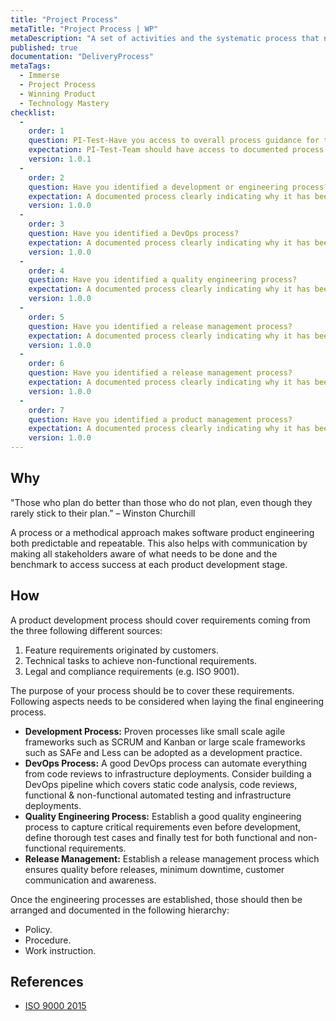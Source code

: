 ```yaml
---
title: "Project Process"
metaTitle: "Project Process | WP"
metaDescription: "A set of activities and the systematic process that needs to be carried out to develop the product in both engineering and delivery disciplines."
published: true
documentation: "DeliveryProcess"
metaTags:
  - Immerse
  - Project Process
  - Winning Product
  - Technology Mastery
checklist: 
  -
    order: 1
    question: PI-Test-Have you access to overall process guidance for the product engineering?
    expectation: PI-Test-Team should have access to documented process policy, proceedures, and work instructions
    version: 1.0.1
  -
    order: 2
    question: Have you identified a development or engineering process?
    expectation: A documented process clearly indicating why it has been selected. Eg. SCRUM along with product design proceedures
    version: 1.0.0
  -
    order: 3
    question: Have you identified a DevOps process?
    expectation: A documented process clearly indicating why it has been selected over other devops processes eg. process which includes automated CD
    version: 1.0.0
  -
    order: 4
    question: Have you identified a quality engineering process?
    expectation: A documented process clearly indicating why it has been selected eg. process which assures the quality across all stages of the lifecycle of the product
    version: 1.0.0
  -
    order: 5
    question: Have you identified a release management process?
    expectation: A documented process clearly indicating why it has been selected eg. process which assures the suitable SLA and minimum lead time.
    version: 1.0.0
  -
    order: 6
    question: Have you identified a release management process?
    expectation: A documented process clearly indicating why it has been selected eg. process which assures the suitable SLA and minimum lead time.
    version: 1.0.0
  -
    order: 7
    question: Have you identified a product management process?
    expectation: A documented process clearly indicating why it has been selected eg. ability to translate business needs into a features to be engineered.
    version: 1.0.0
---
```



## Why
"Those who plan do better than those who do not plan, even though they rarely stick to their plan.” – Winston Churchill

A process or a methodical approach makes software product engineering both predictable and repeatable. This also helps with communication by making all stakeholders aware of what needs to be done and the benchmark to access success at each product development stage.


## How
A product development process should cover requirements coming from the three following different sources:
 1. Feature requirements originated by customers.
 2. Technical tasks to achieve non-functional requirements.
 3. Legal and compliance requirements (e.g. ISO 9001).

The purpose of your process should be to cover these requirements. Following aspects needs to be considered when laying the final engineering process.
- **Development Process:** Proven processes like small scale agile frameworks such as SCRUM and Kanban or large scale frameworks such as SAFe and Less can be adopted as a development practice.
- **DevOps Process:** A good DevOps process can automate everything from code reviews to infrastructure deployments. Consider building a DevOps pipeline which covers static code analysis, code reviews, functional & non-functional automated testing and infrastructure deployments.
- **Quality Engineering Process:** Establish a good quality engineering process to capture critical requirements even before development, define thorough test cases and finally test for both functional and non-functional requirements.
- **Release Management:** Establish a release management process which ensures quality before releases, minimum downtime, customer communication and awareness.

Once the engineering processes are established, those should then be arranged and documented in the following hierarchy:
- Policy.
- Procedure.
- Work instruction.


## References
- [ISO 9000 2015](https://www.praxiom.com/iso-definition.htm)
